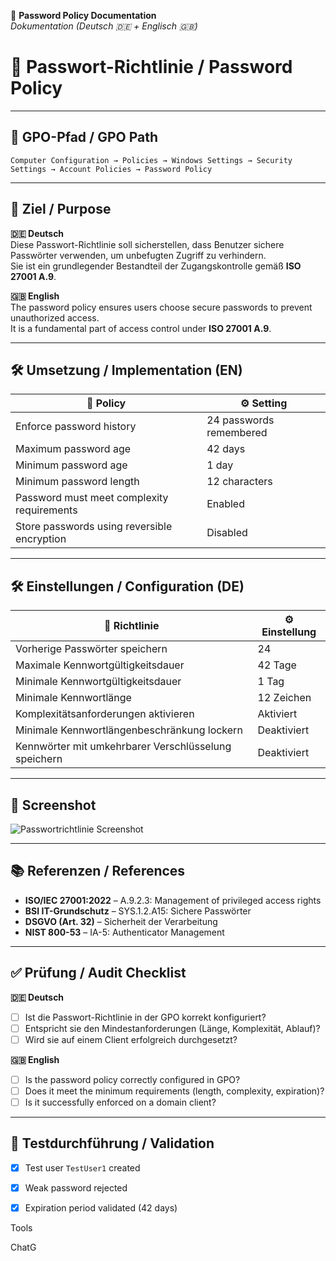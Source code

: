 
📄 **Password Policy Documentation**  
_Dokumentation (Deutsch 🇩🇪 + Englisch 🇬🇧)_

# 🔐 Passwort-Richtlinie / Password Policy

---

## 📌 GPO-Pfad / GPO Path  
`Computer Configuration → Policies → Windows Settings → Security Settings → Account Policies → Password Policy`

---

## 🎯 Ziel / Purpose

**🇩🇪 Deutsch**  
Diese Passwort-Richtlinie soll sicherstellen, dass Benutzer sichere Passwörter verwenden, um unbefugten Zugriff zu verhindern.  
Sie ist ein grundlegender Bestandteil der Zugangskontrolle gemäß **ISO 27001 A.9**.

**🇬🇧 English**  
The password policy ensures users choose secure passwords to prevent unauthorized access.  
It is a fundamental part of access control under **ISO 27001 A.9**.

---

## 🛠️ Umsetzung / Implementation (EN)

| 🔧 Policy                                     | ⚙️ Setting                  |
|----------------------------------------------|-----------------------------|
| Enforce password history                      | 24 passwords remembered     |
| Maximum password age                          | 42 days                     |
| Minimum password age                          | 1 day                       |
| Minimum password length                       | 12 characters               |
| Password must meet complexity requirements    | Enabled                     |
| Store passwords using reversible encryption   | Disabled                    |

---

## 🛠️ Einstellungen / Configuration (DE)

| 🔧 Richtlinie                                      | ⚙️ Einstellung           |
|---------------------------------------------------|---------------------------|
| Vorherige Passwörter speichern                    | 24                        |
| Maximale Kennwortgültigkeitsdauer                 | 42 Tage                   |
| Minimale Kennwortgültigkeitsdauer                 | 1 Tag                     |
| Minimale Kennwortlänge                            | 12 Zeichen                |
| Komplexitätsanforderungen aktivieren              | Aktiviert                 |
| Minimale Kennwortlängenbeschränkung lockern       | Deaktiviert               |
| Kennwörter mit umkehrbarer Verschlüsselung speichern | Deaktiviert            |

---

## 📸 Screenshot

![Passwortrichtlinie Screenshot](../../assets/screenshots/password_policy/Passwort_policy.PNG)

---

## 📚 Referenzen / References

- **ISO/IEC 27001:2022** – A.9.2.3: Management of privileged access rights  
- **BSI IT-Grundschutz** – SYS.1.2.A15: Sichere Passwörter  
- **DSGVO (Art. 32)** – Sicherheit der Verarbeitung  
- **NIST 800-53** – IA-5: Authenticator Management  

---

## ✅ Prüfung / Audit Checklist

**🇩🇪 Deutsch**  
- [ ] Ist die Passwort-Richtlinie in der GPO korrekt konfiguriert?  
- [ ] Entspricht sie den Mindestanforderungen (Länge, Komplexität, Ablauf)?  
- [ ] Wird sie auf einem Client erfolgreich durchgesetzt?

**🇬🇧 English**  
- [ ] Is the password policy correctly configured in GPO?  
- [ ] Does it meet the minimum requirements (length, complexity, expiration)?  
- [ ] Is it successfully enforced on a domain client?

---

## 🧪 Testdurchführung / Validation

- [x] Test user `TestUser1` created  
- [x] Weak password rejected  
- [x] Expiration period validated (42 days)











Tools



ChatG
